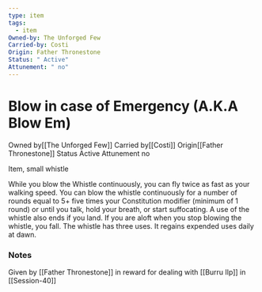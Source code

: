 ```yaml
---
type: item
tags:
  - item
Owned-by: The Unforged Few
Carried-by: Costi
Origin: Father Thronestone
Status: " Active"
Attunement: " no"
---
```


# Blow in case of Emergency (A.K.A Blow Em)

<span class="dataview inline-field"><span class="inline-field-key">Owned by</span><span class="inline-field-value">[[The Unforged Few]]</span></span>
<span class="dataview inline-field"><span class="inline-field-key">Carried by</span><span class="inline-field-value">[[Costi]]</span></span>
<span class="dataview inline-field"><span class="inline-field-key">Origin</span><span class="inline-field-value">[[Father Thronestone]]</span></span>
<span class="dataview inline-field"><span class="inline-field-key">Status</span><span class="inline-field-value"> Active</span></span>
<span class="dataview inline-field"><span class="inline-field-key">Attunement</span><span class="inline-field-value"> no</span></span>

Item, small whistle

While you blow the Whistle continuously, you can fly twice as fast as your walking speed. You can blow the whistle continuously for a number of rounds equal to 5+ five times your Constitution modifier (minimum of 1 round) or until you talk, hold your breath, or start suffocating. A use of the whistle also ends if you land. If you are aloft when you stop blowing the whistle, you fall. The whistle has three uses. It regains expended uses daily at dawn.

### Notes
Given by [[Father Thronestone]] in reward for dealing with [[Burru Ilp]] in [[Session-40]]
